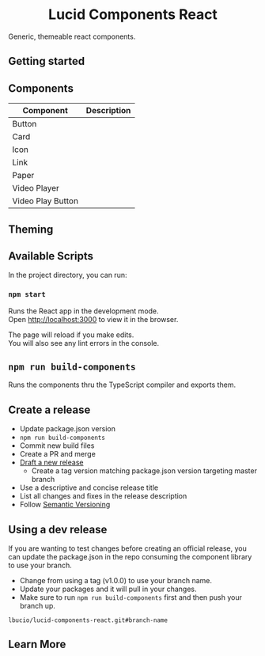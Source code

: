 <h1 align="center">
  Lucid Components React
</h1>

Generic, themeable react components.

## Getting started

## Components

| Component                                  | Description                                                      |
| ------------------------------------------ | ---------------------------------------------------------------- |
| Button  |                        |
| Card  |                        |
| Icon  |                        |
| Link  |                        |
| Paper  |                        |
| Video Player  |                        |
| Video Play Button  |                        |

## Theming

## Available Scripts

In the project directory, you can run:

### `npm start`

Runs the React app in the development mode.<br>
Open [http://localhost:3000](http://localhost:3000) to view it in the browser.

The page will reload if you make edits.<br>
You will also see any lint errors in the console.

## `npm run build-components`

Runs the components thru the TypeScript compiler and exports them.

## Create a release
- Update package.json version
- `npm run build-components`
- Commit new build files
- Create a PR and merge
- [Draft a new release](https://github.com/lbucio/lucid-components-react/releases)
  - Create a tag version matching package.json version targeting master branch
- Use a descriptive and concise release title
- List all changes and fixes in the release description
- Follow [Semantic Versioning](https://semver.org/)

## Using a dev release
If you are wanting to test changes before creating an official release, you can update the package.json in the repo consuming the component library to use your branch.
- Change from using a tag (v1.0.0) to use your branch name.
- Update your packages and it will pull in your changes.
- Make sure to run `npm run build-components` first and then push your branch up.

`lbucio/lucid-components-react.git#branch-name`

## Learn More
